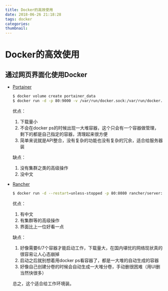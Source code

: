 ```yaml
---
title: Docker的高效使用
date: 2018-06-26 21:18:28
tags: docker
categories:
thumbnail:
---
```


# Docker的高效使用

## 通过网页界面化使用Docker

- [Portainer](https://portainer.io/)

  ```bash 
  $ docker volume create portainer_data
  $ docker run -d -p 80:9000 -v /var/run/docker.sock:/var/run/docker.sock -v portainer_data:/data portainer/portainer
  ```

  优点：

  1. 下载量小
  2. 不会在docker ps的时候出现一大堆容器，这个只会有一个容器做管理，剩下的都是自己指定的容器，清理起来很方便
  3. 简单来说就是API整合，没有复杂的功能也没有复杂的冗余，适合给服务器装

  缺点：

  1. 没有集群之类的高级操作
  2. 没中文

- [Rancher](https://www.cnrancher.com/)

  ```bash
  $ docker run -d --restart=unless-stopped -p 80:8080 rancher/server:stable
  ```

  优点：

  1. 有中文
  2. 有集群等的高级操作
  3. 界面比上一位好看一点

  缺点：

  1. 好像需要6/7个容器才能启动工作，下载量大，在国内堪忧的网络现状真的很容易让人心态崩掉
  2. 启动之后就别想着用docker ps看容器了，都是一大堆的自动生成的容器
  3. 好像自己创建分卷的时候会自动生成一大堆分卷，手动删很困难（用UI删当然快很多）

  总之，这个适合给工作环境装。
